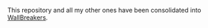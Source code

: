 This repository and all my other ones have been consolidated into [WallBreakers](https://github.com/21david/WallBreakers).
